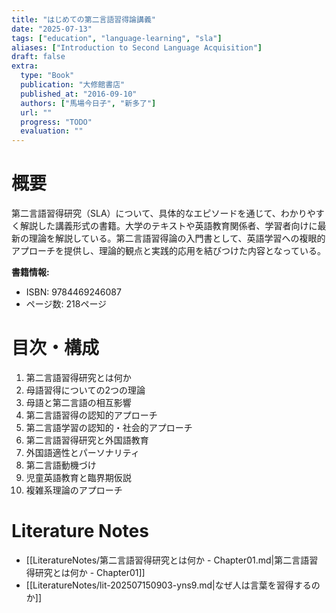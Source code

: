 ```yaml
---
title: "はじめての第二言語習得論講義"
date: "2025-07-13"
tags: ["education", "language-learning", "sla"]
aliases: ["Introduction to Second Language Acquisition"]
draft: false
extra:
  type: "Book"
  publication: "大修館書店"
  published_at: "2016-09-10"
  authors: ["馬場今日子", "新多了"]
  url: ""
  progress: "TODO"
  evaluation: ""
---
```


# 概要

第二言語習得研究（SLA）について、具体的なエピソードを通じて、わかりやすく解説した講義形式の書籍。大学のテキストや英語教育関係者、学習者向けに最新の理論を解説している。第二言語習得論の入門書として、英語学習への複眼的アプローチを提供し、理論的観点と実践的応用を結びつけた内容となっている。

**書籍情報:**
- ISBN: 9784469246087
- ページ数: 218ページ

# 目次・構成

1. 第二言語習得研究とは何か
2. 母語習得についての2つの理論
3. 母語と第二言語の相互影響
4. 第二言語習得の認知的アプローチ
5. 第二言語学習の認知的・社会的アプローチ
6. 第二言語習得研究と外国語教育
7. 外国語適性とパーソナリティ
8. 第二言語動機づけ
9. 児童英語教育と臨界期仮説
10. 複雑系理論のアプローチ

# Literature Notes

- [[LiteratureNotes/第二言語習得研究とは何か - Chapter01.md|第二言語習得研究とは何か - Chapter01]]
- [[LiteratureNotes/lit-202507150903-yns9.md|なぜ人は言葉を習得するのか]]
